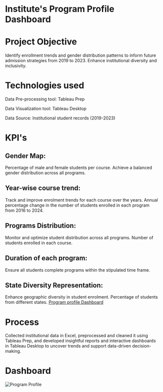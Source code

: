 # Institute's Program Profile Dashboard
# Project Objective
Identify enrollment trends and gender distribution patterns to inform future admission strategies from 2019 to 2023. Enhance institutional diversity and inclusivity.
# Technologies used
Data Pre-processing tool: Tableau Prep

Data Visualization tool: Tableau Desktop

Data Source: Institutional student records (2019-2023)

# KPI's
## Gender Map: 
Percentage of male and female students per course.
Achieve a balanced gender distribution across all programs.
## Year-wise course trend:
Track and improve enrolment trends for each course over the years.
Annual percentage change in the number of students enrolled in each program from 2016 to 2024.
## Programs Distribution:
Monitor and optimize student distribution across all programs.
Number of students enrolled in each course.
## Duration of each program:
Ensure all students complete programs within the stipulated time frame.
## State Diversity Representation:
Enhance geographic diversity in student enrolment.
Percentage of students from different states.
<a href="https://prod-apnortheast-a.online.tableau.com/t/iiitbcampusanalytics/views/CaDashboardPrgm/ProgramProfile?:origin=card_share_link&:embed=n">Program profile Dashboard</a>
# Process
Collected institutional data in Excel, preprocessed and cleaned it using Tableau Prep, and developed insightful reports and interactive dashboards in Tableau Desktop to uncover trends and support data-driven decision-making.
# Dashboard
![Program Profile](https://github.com/user-attachments/assets/24d5163b-5b92-4fcf-8f43-f820e784fbc8)

